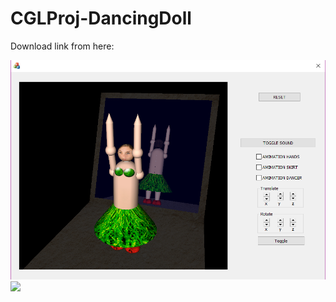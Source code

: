 # CGLProj-DancingDoll
Download link from here: 


<span><img src="dancer.png"/></span>
<span><img src="screenshotGif.gif"/></span>
